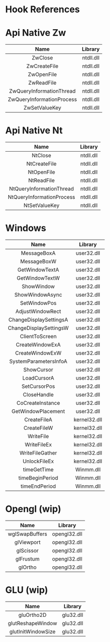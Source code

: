 # Hook References

# Api Native Zw

| Name | Library |   
| :-------: | :------: |
| ZwClose   | ntdll.dll|
| ZwCreateFile   | ntdll.dll |
| ZwOpenFile   | ntdll.dll |
| ZwReadFile   | ntdll.dll |
| ZwQueryInformationThread   | ntdll.dll |
| ZwQueryInformationProcess   | ntdll.dll |
| ZwSetValueKey | ntdll.dll |

# Api Native Nt

| Name | Library |   
| :-------: | :------: |
| NtClose   | ntdll.dll |
| NtCreateFile   | ntdll.dll |
| NtOpenFile   | ntdll.dll |
| NtReadFile   | ntdll.dll |
| NtQueryInformationThread   | ntdll.dll |
| NtQueryInformationProcess   | ntdll.dll |
| NtSetValueKey | ntdll.dll |

# Windows

| Name | Library |   
| :-------: | :------: |
| MessageBoxA   | user32.dll |
| MessageBoxW   | user32.dll |
| GetWindowTextA   | user32.dll |
| GetWindowTextW   | user32.dll |
| ShowWindow   | user32.dll |
| ShowWindowAsync   | user32.dll |
| SetWindowPos   | user32.dll |
| AdjustWindowRect   | user32.dll |
| ChangeDisplaySettingsA   | user32.dll |
| ChangeDisplaySettingsW   | user32.dll |
| ClientToScreen   | user32.dll |
| CreateWindowExA   | user32.dll |
| CreateWindowExW   | user32.dll |
| SystemParametersInfoA   | user32.dll |
| ShowCursor   | user32.dll |
| LoadCursorA   | user32.dll |
| SetCursorPos   | user32.dll |
| CloseHandle   | user32.dll |
| CoCreateInstance   | user32.dll |
| GetWindowPlacement   | user32.dll |
| CreateFileA   | kernel32.dll |
| CreateFileW   | kernel32.dll |
| WriteFile   | kernel32.dll |
| WriteFileEx   | kernel32.dll |
| WriteFileGather   | kernel32.dll |
| UnlockFileEx   | kernel32.dll |
| timeGetTime   | Winmm.dll |
| timeBeginPeriod   | Winmm.dll |
| timeEndPeriod   | Winmm.dll |

# Opengl (wip)

| Name | Library |   
| :-------: | :------: |
| wglSwapBuffers   | opengl32.dll|
| glViewport   | opengl32.dll |
| glScissor   | opengl32.dll |
| glFrustum   | opengl32.dll |
| glOrtho   | opengl32.dll |

# GLU (wip)

| Name | Library |   
| :-------: | :------: |
| gluOrtho2D   | glu32.dll|
| glutReshapeWindow   | glu32.dll |
| glutInitWindowSize   | glu32.dll |
